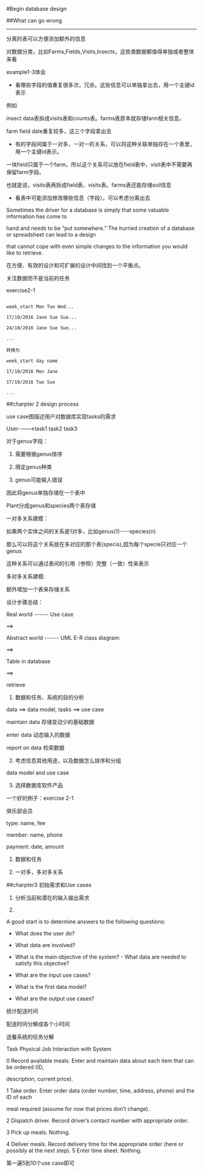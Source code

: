 ﻿#Begin database design
##What can go wrong
***
分离的表可以方便添加额外的信息

对数据分类，比如Farms,Fields,Visits,Insects，这些类数据都值得单独或者整体来看

example1-3体会
- 看哪些字段的值重复很多次，冗余。这些信息可以单独拿出去，用一个主键id表示
例如
insect data表拆成visits表和counts表。farms表原本就存储farm相关信息。
farm field date重复较多，这三个字段拿出去
- 有的字段间属于一对多，一对一的关系，可以将这种关联单独存在一个表里，用一个主键id表示。
一块field只属于一个farm，所以这个关系可以放在field表中，visit表中不需要再保留farm字段。
也就是说，visits表再拆成field表、visits表。farms表还能存储soil信息
- 看表中可能添加修改哪些信息（字段）。可以考虑分离出去
Sometimes the driver for a database is simply that some valuable information has come to
hand and needs to be “put somewhere.” The hurried creation of a database or spreadsheet can lead to a design
that cannot cope with even simple changes to the information you would like to retrieve. 

在方便、有效的设计和可扩展的设计中间找到一个平衡点。
关注数据而不是当前的任务

exercise2-1
```
week_start Mon Tue Wed...
17/10/2016 Jane Sue Sue...
24/10/2016 Jane Sue Sue...
...
转换为
week_start day name
17/10/2016 Mon Jane
17/10/2016 Tue Sue
...
```
##charpter 2 design process
use case图描述用户对数据库实现tasks的需求
User---->task1 task2 task3

对于genus字段：
1. 需要根据genus排序
2. 限定genus种类
3. genus可能输入错误
因此将genus单独存储在一个表中
Plant分成genus和species两个表存储

一对多关系建模：
如果两个实体之间的关系是1对多，比如genus(1)----species(n)
那么可以将这个关系放在多对应的那个表(specis),因为每个specie只对应一个genus
这种关系可以通过表间的引用（参照）完整（一致）性来表示

多对多关系建模:
额外增加一个表来存储关系

设计步骤总结：
Real world ------ Use case
==>
Abstract world ------ UML E-R class diagram:
==>
Table in database
==>
retrieve
1. 数据和任务、系统的目的分析
data ==> data model, tasks ==> use case
maintain data 存储变动少的基础数据
enter data 动态输入的数据
report on data 检索数据
2. 考虑信息其他用途，以及数据怎么排序和分组
data model and use case
3. 选择数据库软件产品

一个好的例子：exercise 2-1
俱乐部会员
type: name, fee
member: name, phone
payment: date, amount
1. 数据和任务
2. 一对多，多对多关系



##charpter3 初始需求和Use cases
1. 分析当前和潜在的输入输出需求
2. 
A good start is to determine answers to the following questions:
- What does the user do?
- What data are involved?
- What is the main objective of the system? - What data are needed to satisfy this objective?
- What are the input use cases?
- What is the first data model?
- What are the output use cases?


统计配送时间
配送时间分解成各个小时间
送餐系统的任务分解
Task Physical Job Interaction with System
0 Record available meals. Enter and maintain data about each item that can be ordered (ID,
description, current price).
1 Take order. Enter order data (order number, time, address, phone) and the ID of each
meal required (assume for now that prices don’t change).
2 Dispatch driver. Record driver’s contact number with appropriate order.
3 Pick up meals. Nothing.
4 Deliver meals. Record delivery time for the appropriate order (here or possibly at the next step). 5 Enter time sheet. Nothing.
第一遍5到10个use case即可
